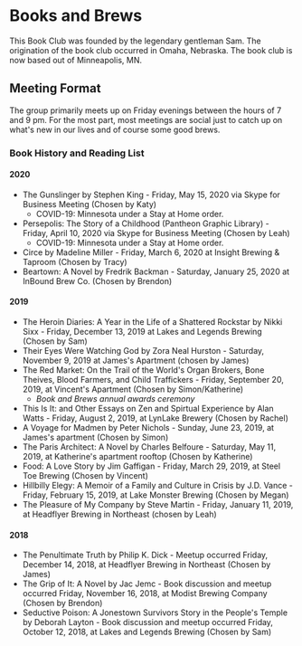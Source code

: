 # Books and Brews 
This Book Club was founded by the legendary gentleman Sam. The origination of the book club occurred in Omaha, Nebraska. The book club is now based out of Minneapolis, MN. 

## Meeting Format
The group primarily meets up on Friday evenings between the hours of 7 and 9 pm. For the most part, most meetings are social just to catch up on what's new in our lives and of course some good brews.

### Book History and Reading List

#### 2020
* The Gunslinger by Stephen King - Friday, May 15, 2020 via Skype for Business Meeting (Chosen by Katy)
  * COVID-19: Minnesota under a Stay at Home order.
* Persepolis: The Story of a Childhood (Pantheon Graphic Library) - Friday, April 10, 2020 via Skype for Business Meeting (Chosen by Leah)
  * COVID-19: Minnesota under a Stay at Home order. 
* Circe by Madeline Miller - Friday, March 6, 2020 at Insight Brewing & Taproom (Chosen by Tracy)
* Beartown: A Novel by Fredrik Backman - Saturday, January 25, 2020 at InBound Brew Co. (Chosen by Brendon)

#### 2019
* The Heroin Diaries: A Year in the Life of a Shattered Rockstar by Nikki Sixx - Friday, December 13, 2019 at Lakes and Legends Brewing (Chosen by Sam)
* Their Eyes Were Watching God by Zora Neal Hurston - Saturday, November 9, 2019 at James's Apartment (chosen by James)
* The Red Market: On the Trail of the World's Organ Brokers, Bone Theives, Blood Farmers, and Child Traffickers - Friday, September 20, 2019, at Vincent's Apartment (Chosen by Simon/Katherine) 
  * _Book and Brews annual awards ceremony_
* This Is It: and Other Essays on Zen and Spirtual Experience by Alan Watts - Friday, August 2, 2019, at LynLake Brewery (Chosen by Rachel)
* A Voyage for Madmen by Peter Nichols - Sunday, June 23, 2019, at James's apartment (Chosen by Simon)
* The Paris Architect: A Novel by Charles Belfoure - Saturday, May 11, 2019, at Katherine's apartment rooftop (Chosen by Katherine)
* Food: A Love Story by Jim Gaffigan - Friday, March 29, 2019, at Steel Toe Brewing (Chosen by Vincent)
* Hillbilly Elegy: A Memoir of a Family and Culture in Crisis by J.D. Vance - Friday, February 15, 2019, at Lake Monster Brewing (Chosen by Megan)
* The Pleasure of My Company by Steve Martin - Friday, January 11, 2019, at Headflyer Brewing in Northeast (chosen by Leah)

#### 2018
* The Penultimate Truth by Philip K. Dick - Meetup occurred Friday, December 14, 2018, at Headflyer Brewing in Northeast (Chosen by James)
* The Grip of It: A Novel by Jac Jemc - Book discussion and meetup occurred Friday, November 16, 2018, at Modist Brewing Company (Chosen by Brendon)
* Seductive Poison: A Jonestown Survivors Story in the People's Temple by Deborah Layton - Book discussion and meetup occurred Friday, October 12, 2018, at Lakes and Legends Brewing (Chosen by Sam)






